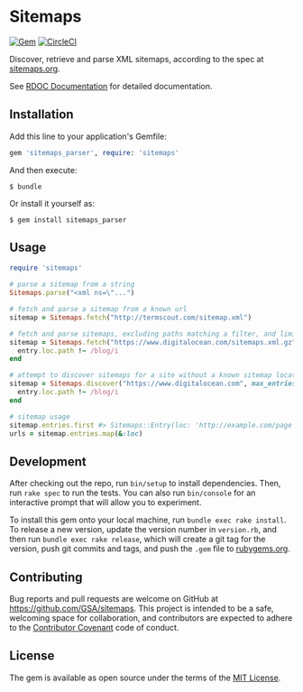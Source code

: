 # Sitemaps

[![Gem](https://img.shields.io/gem/v/sitemaps_parser.svg?style=flat-square)](https://rubygems.org/gems/sitemaps_parser)
[![CircleCI](https://circleci.com/gh/GSA/sitemaps.svg?style=svg)](https://circleci.com/gh/GSA/sitemaps)

Discover, retrieve and parse XML sitemaps, according to the spec at [sitemaps.org](http://sitemaps.org).

See [RDOC Documentation](https://gsa.github.io/sitemaps) for detailed documentation.

## Installation

Add this line to your application's Gemfile:

```ruby
gem 'sitemaps_parser', require: 'sitemaps'
```

And then execute:

    $ bundle

Or install it yourself as:

    $ gem install sitemaps_parser

## Usage

```ruby
require 'sitemaps'

# parse a sitemap from a string
Sitemaps.parse("<xml ns=\"...")

# fetch and parse a sitemap from a known url
sitemap = Sitemaps.fetch("http://termscout.com/sitemap.xml")

# fetch and parse sitemaps, excluding paths matching a filter, and limiting to the top 200 
sitemap = Sitemaps.fetch("https://www.digitalocean.com/sitemaps.xml.gz", max_entries: 200) do |entry|
  entry.loc.path !~ /blog/i
end

# attempt to discover sitemaps for a site without a known sitemap location. Checks robots.txt and some common locations.
sitemap = Sitemaps.discover("https://www.digitalocean.com", max_entries: 200) do |entry|
  entry.loc.path !~ /blog/i
end

# sitemap usage
sitemap.entries.first #> Sitemaps::Entry(loc: 'http://example.com/page', lastmod: DateTime.utc, changefreq: :monthly, priority: 0.5)
urls = sitemap.entries.map(&:loc)
```

## Development

After checking out the repo, run `bin/setup` to install dependencies. Then, run `rake spec` to run the tests. You can also run `bin/console` for an interactive prompt that will allow you to experiment.

To install this gem onto your local machine, run `bundle exec rake install`. To release a new version, update the version number in `version.rb`, and then run `bundle exec rake release`, which will create a git tag for the version, push git commits and tags, and push the `.gem` file to [rubygems.org](https://rubygems.org).

## Contributing

Bug reports and pull requests are welcome on GitHub at https://github.com/GSA/sitemaps. This project is intended to be a safe, welcoming space for collaboration, and contributors are expected to adhere to the [Contributor Covenant](http://contributor-covenant.org) code of conduct.

## License

The gem is available as open source under the terms of the [MIT License](http://opensource.org/licenses/MIT).
